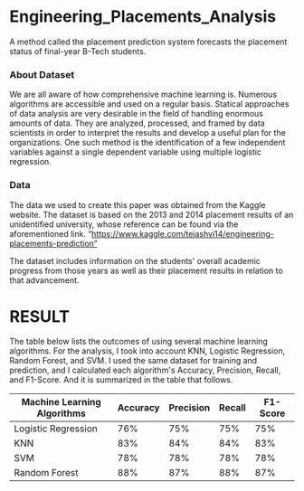 # Engineering_Placements_Analysis
A method called the placement prediction system forecasts the placement status of final-year B-Tech students.

### About Dataset
We are all aware of how comprehensive machine learning is. Numerous algorithms are accessible and used on a regular basis. Statical approaches of data analysis are very desirable in the field of handling enormous amounts of data. They are analyzed, processed, and framed by data scientists in order to interpret the results and develop a useful plan for the organizations. One such method is the identification of a few independent variables against a single dependent variable using multiple logistic regression.

### Data 
The data we used to create this paper was obtained from the Kaggle website. The dataset is based on the 2013 and 2014 placement results of an unidentified university, whose reference can be found via the aforementioned link.
“https://www.kaggle.com/tejashvi14/engineering-placements-prediction”  

The dataset includes information on the students' overall academic progress from those years as well as their placement results in relation to that advancement.

# RESULT 
The table below lists the outcomes of using several machine learning algorithms. For the analysis, I took into account KNN, Logistic Regression, Random Forest, and SVM. I used the same dataset for training and prediction, and I calculated each algorithm's Accuracy, Precision, Recall, and F1-Score. And it is summarized in the table that follows.

| Machine Learning Algorithms | Accuracy | Precision | Recall | F1-Score |
|----------------------------|----------|-----------|--------|----------|
| Logistic Regression        | 76%      | 75%       | 75%    | 75%      |
| KNN                        | 83%      | 84%       | 84%    | 83%      |
| SVM                        | 78%      | 78%       | 78%    | 78%      |
| Random Forest              | 88%      | 87%       | 88%    | 87%      |

